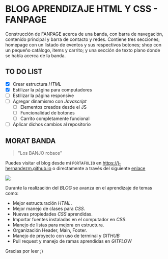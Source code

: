 # BLOG APRENDIZAJE HTML Y CSS - FANPAGE

Construcción de FANPAGE acerca de una banda, con barra de navegación, contenido principal y barra de contacto y redes. Contiene tres secciones; homepage con un listado de eventos y sus respectivos botones; shop con un pequeño catálogo, items y carrito; y una sección de texto plano donde se habla acerca de la banda.

## TO DO LIST

- [x] Crear estructura *HTML*
- [x] Estilizar la página para computadores
- [ ] Estilizar la página responsive
- [ ] Agregar dinamismo con *Javascript*
    - [ ] Elementos creados desde el JS
    - [ ] Funcionalidad de botones
	- [ ] Carrito completamente funcional
- [ ] Aplicar dichos cambios al repositorio

## MORAT BANDA

> "Los BANJO robaos"

Puedes visitar el blog desde mi `PORTAFOLIO` en <https://j-hernandezm.github.io> o directamente a través del siguiente [enlace](https://j-hernandezm.github.io/BlogBanda/index.html)

![](https://www.comunicacionsonora.com/wp-content/uploads/2014/05/132.jpg)

Durante la realización del *BLOG* se avanza en el aprendizaje de temas como:
- Mejor estructuración *HTML*.
- Mejor manejo de clases para *CSS*.
- Nuevas propiedades *CSS* aprendidas.
- Importar fuentes instaladas en el computador en *CSS*.
- Manejo de listas para mejora en estructura.
- Organización Header, Main, Footer.
- Manejo de proyecto con uso de terminal y *GITHUB*
- Pull request y manejo de ramas aprendidas en *GITFLOW*

Gracias por leer ;)